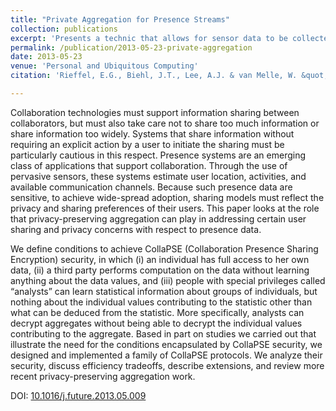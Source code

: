 ```yaml
---
title: "Private Aggregation for Presence Streams"
collection: publications
excerpt: 'Presents a technic that allows for sensor data to be collected and stored but only retrievable in aggregate forms for specific access levels.'
permalink: /publication/2013-05-23-private-aggregation
date: 2013-05-23
venue: 'Personal and Ubiquitous Computing'
citation: 'Rieffel, E.G., Biehl, J.T., Lee, A.J. & van Melle, W. &quot;Private Aggregation for Presence Streams&quot;. <i>Future Generation Computing Systems</i> (2014). p. 169-181.'

---
```

Collaboration technologies must support information sharing between collaborators, but must also take care not to share too much information or share information too widely. Systems that share information without requiring an explicit action by a user to initiate the sharing must be particularly cautious in this respect. Presence systems are an emerging class of applications that support collaboration. Through the use of pervasive sensors, these systems estimate user location, activities, and available communication channels. Because such presence data are sensitive, to achieve wide-spread adoption, sharing models must reflect the privacy and sharing preferences of their users. This paper looks at the role that privacy-preserving aggregation can play in addressing certain user sharing and privacy concerns with respect to presence data.  

We define conditions to achieve CollaPSE (Collaboration Presence Sharing Encryption) security, in which (i) an individual has full access to her own data, (ii) a third party performs computation on the data without learning anything about the data values, and (iii) people with special privileges called “analysts” can learn statistical information about groups of individuals, but nothing about the individual values contributing to the statistic other than what can be deduced from the statistic. More specifically, analysts can decrypt aggregates without being able to decrypt the individual values contributing to the aggregate. Based in part on studies we carried out that illustrate the need for the conditions encapsulated by CollaPSE security, we designed and implemented a family of CollaPSE protocols. We analyze their security, discuss efficiency tradeoffs, describe extensions, and review more recent privacy-preserving aggregation work.  

DOI: [10.1016/j.future.2013.05.009](https://doi.org/10.1016/j.future.2013.05.009)
